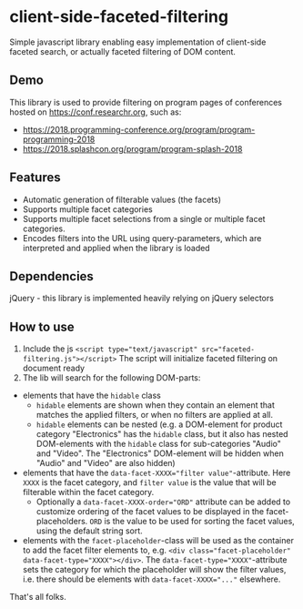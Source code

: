 # client-side-faceted-filtering
Simple javascript library enabling easy implementation of client-side faceted search, or actually faceted filtering of DOM content.

## Demo
This library is used to provide filtering on program pages of conferences hosted on https://conf.researchr.org, such as:
- https://2018.programming-conference.org/program/program-programming-2018
- https://2018.splashcon.org/program/program-splash-2018

## Features
- Automatic generation of filterable values (the facets)
- Supports multiple facet categories
- Supports multiple facet selections from a single or multiple facet categories.
- Encodes filters into the URL using query-parameters, which are interpreted and applied when the library is loaded

## Dependencies
jQuery - this library is implemented heavily relying on jQuery selectors

## How to use

1. Include the js
`<script type="text/javascript" src="faceted-filtering.js"></script>`
The script will initialize faceted filtering on document ready
1. The lib will search for the following DOM-parts:
  - elements that have the `hidable` class
    - `hidable` elements are shown when they contain an element that matches the applied filters, or when no filters are applied at all.
    - `hidable` elements can be nested (e.g. a DOM-element for product category "Electronics" has the `hidable` class, but it also has nested DOM-elements with the `hidable` class for sub-categories "Audio" and "Video". The "Electronics" DOM-element will be hidden when "Audio" and "Video" are also hidden)
  - elements that have the `data-facet-XXXX="filter value"`-attribute. Here `XXXX` is the facet category, and `filter value` is the value that will be filterable within the facet category.
    - Optionally a `data-facet-XXXX-order="ORD"` attribute can be added to customize ordering of the facet values to be displayed in the facet-placeholders. `ORD` is the value to be used for sorting the facet values, using the default string sort.
  - elements with the `facet-placeholder`-class will be used as the container to add the facet filter elements to, e.g. `<div class="facet-placeholder" data-facet-type="XXXX"></div>`. The `data-facet-type="XXXX"`-attribute sets the category for which the placeholder will show the filter values, i.e. there should be elements with `data-facet-XXXX="..."` elsewhere.
  
That's all folks.

